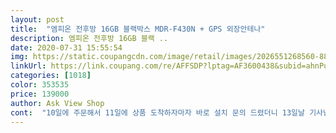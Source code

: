 ```yaml
---
layout: post 
title:  "엠피온 전후방 16GB 블랙박스 MDR-F430N + GPS 외장안테나" 
description: 엠피온 전후방 16GB 블랙 ..
date: 2020-07-31 15:55:54 
img: https://static.coupangcdn.com/image/retail/images/2026551268560-88fc046c-42e4-4e0a-80dc-46313baecfb1.jpg 
linkUrl: https://link.coupang.com/re/AFFSDP?lptag=AF3600438&subid=ahnPublicAsk&pageKey=54719848&itemId=190822649&vendorItemId=3452555661&traceid=V0-113-4291350e6006db28 
categories: [1018] 
color: 353535 
price: 139000 
author: Ask View Shop 
cont:  "10일에 주문해서 11일에 상품 도착하자마자 바로 설치 문의 드렸더니 13일날 기사님이 오셨더라구요<br/>16GB는 좀 용량이 작더라고요<br/>24시간 언제 어디서나 풀 HD 고화질로 기록이되고 최대 120시간 연속 주차녹화가 가능 하며 주차중 충격 녹화도 되고 주행중 상시녹화 긴급 녹화가 되어 운전하다 사고가 발생해서 자잘못을 따지고 할 필요없이 블랙박스만 확인 하면 해결 될것 같답니다<br/>365방문장착서비스 쿠폰이 있는데 시간이 좀 걸리나봐요<br/>거긴 아들만 둘이라서 차가 없으면 안되는 집이거든요<br/>게다가 연년생이라서 싸우기도 잘싸워서 집에 두면안된다네요<br/>근데16GB내장용이라서 모자라는 용량은 따로 사야하는건 감안하셔야할것같아요<br/>기사님 오셔서 뚝딱뚝딱 몇번하시더니 금방 깔끔하게 설치해주셨답니다<br/>기존에 사용하던 블랙박스가 고장나서 본체만 제거 해버린 상태인데 가성비 갑인 엠피온 FHDHD 2채널 블랙박스의 성능이 완전 마음에 들어 주문 했답니다<br/>단점을 꼽으라면<br/>동급 최고의 이미지 센서인 소니 Starvis Exmor R IMX291기반으로 엠피온의 영상 최적화 기술인 ‘인텔리비젼’ 기술을 적용해 빛의 밝기를 자동으로 감지해서요<br/>또 주차녹화 시간을 효율적으로 연장하는 타임랩스 기술이 적용되어 64GB 기준 최대 120시간 까지 연속 주차 녹화가 가능하며, 고온에서 기기를 보호하고 차량배터리가 과방전 되는 것을 방지하기 위해 일정기준에 도달하면 자동으로 동작이 종료된다니 요즘같이 여기서 불 저기서불이라 무서운데 화재예방에도 좋을것같아요.<br/><br/>또한 차량의 배터리 전압을 실시간으로 감시해서 일정 전압 이하로 떨어지연 기기를 자동으로 종료하여 방전보호도 된답니다<br/>마음만 급한동생이지만 정말 좋긴한가봐요<br/>마침 신제품에 가격도 저렴한데다 고객들이 인정하고 선정한 브랜드라서 정말 맘에 들었어요<br/>명절이라 더 그렇다내요<br/>모르는게 없는 친구들은 역시 멋져요<br/>무료 방문장착서비스  쿠폰이 들어있는데 일반 경차나 기존에 설치했던 선 제거를 안해도 되면 전체 무료 서비스를 받을수 있답니다<br/>블랙박스는 HD  화면이라 화질이 뛰어나서 넘좋아요<br/>블랙박스의 디자인도 넘 심플하고 여러가지 기능도 답재 되어 있어서 넘 마음에 든답니다^^<br/>새상품에 나온지 얼마안된 따끈한 신상에 가격도 착하고<br/>생각보다 화질도 넘 괜찮다고하니 선물이 기대가됩니다<br/>선물받은 동생이 생각지도 못했다면서 당장 구린걸 때야겠다고하내요<br/>선물용으로 구입했어요.<br/>그래서 미리 뜯어보고 혹시나 겉으로 보기에 불량이 있나 확인하면서 사진만 찍었어요<br/>선물하니까 너무 기분이 좋으내요<br/>시야를 가릴까봐 그런것같아요<br/>어두운 밤이나  새벽에서도 빛의 밝기에 자동으로 반응하면서 24시간 동안 화질좋은 영상이 나온답니다<br/>외출시 꼭 필요한 블랙박스인데 워낙 오래된걸 쓰고있어서 계속 맘에 걸렸는데<br/>의외로 엄청 작더라고요<br/>이 가격에 GPS포함 전후면 FULLHD화질이라 참으로 완소템인듯해요<br/>이것도 사서 보낼까 했는데 일단 급하니까 먼저 주려고요<br/>저는 블랙박스를 택시탈때나 봤지 처음받아보거든요<br/>저희 아빠차 바꾼지 3년이넘었는데 블박 사드린다고 사드린다 말로만 하고 계속 시간이 어영부영 지나갔어요ㅜㅜ 그래서 더이상 지체하면 안되겠다 싶어서 인터넷 폭풍검색해서 찾은제품이에요솔직히 저가브랜드 저렴이 블박들도 요즘 많이 나왔는데이왕이면 아빠 사드리는거 브랜드 있으면서 가격착한 아이 찾고 있었어요ㅋ(아빠 미안해ㅠㅠ)그래서 찾은게 요요 소니제품ㅋㅋ 일단 브랜드는 사람들 다 아는 브랜드라 바로 통과설명서읽고 어쩌고저쩌고 하는거 딱질색인지라ㅋㅋ(여자분들은 거짐 저랑 동감 하실듯) 상품평들.<br/> 쭈루룩 속독ㅋㅋ 별 색깔보고음.<br/>.<br/>이건 사드리고 최소 욕은 안먹겠다싶어서 샀어요^♡^화면크기 비교해보시라고 제손 갖다대고도 사진찍었어요저같은 귀챠니즘분들참고하세용♡♡♡배송도 로켓배송이라 주문하고 바로 다음날 왔구요저는 카오디오하는곳에서 3만원주고 설치받았어요스타렉스에 조오리설치를 해드리니 뿌듯해요강추♡<br/>저희집은 아직 차가 없어서 여동생네 주려고요<br/>저희집은 언제나 차가 생기고 이런 멋진 블랙박스를 달수있을까요<br/>저흰 차종이 카니발이고 앞전에 설치했던 선을 제거 해야 했는지라 이만원의 경비가 들더라구요<br/>직접설치하는 친구들도 봤는데 대단하더라고요<br/>추돌방지 신호감지도 잘되니까 아이들 태우고다닐때 편할것같아요<br/>카메라가 삐뚤게 부착될경우 앞뒤로만 조정가능하니 처음부터 잘 부착하세요<br/>콜센터1522<br/> -9008로 상담해서 예약을 잡으면 된다는데요<br/>쿠팡 시스템  해당 상품평은 쿠팡이 무료로 제공한 상품 사용후 작성된 상품평입니다.<br/><br/>쿠팡에서 삼만원때에 64GB를 판매하고있더라고요<br/>혼자 설치하기는 좀 어려울지도 모르겠어요<br/>화면 터치감 성능은 기대치에는 못미쳐요<br/>" 
---
```

